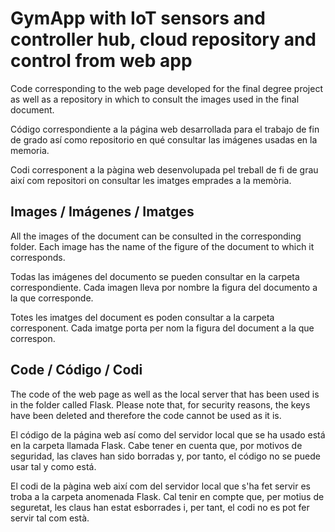 # GymApp with IoT sensors and controller hub, cloud repository and control from web app

Code corresponding to the web page developed for the final degree project as well as a repository in which to consult the images used in the final document.

Código correspondiente a la página web desarrollada para el trabajo de fin de grado así como repositorio en qué consultar las imágenes usadas en la memoria.

Codi corresponent a la pàgina web desenvolupada pel treball de fi de grau així com repositori on consultar les imatges emprades a la memòria.

## Images / Imágenes / Imatges

All the images of the document can be consulted in the corresponding folder. Each image has the name of the figure of the document to which it corresponds.

Todas las imágenes del documento se pueden consultar en la carpeta correspondiente. Cada imagen lleva por nombre la figura del documento a la que corresponde.

Totes les imatges del document es poden consultar a la carpeta corresponent. Cada imatge porta per nom la figura del document a la que correspon.

## Code / Código / Codi

The code of the web page as well as the local server that has been used is in the folder called Flask. Please note that, for security reasons, the keys have been deleted and therefore the code cannot be used as it is.

El código de la página web así como del servidor local que se ha usado está en la carpeta llamada Flask. Cabe tener en cuenta que, por motivos de seguridad, las claves han sido borradas y, por tanto, el código no se puede usar tal y como está.

El codi de la pàgina web així com del servidor local que s'ha fet servir es troba a la carpeta anomenada Flask. Cal tenir en compte que, per motius de seguretat, les claus han estat esborrades i, per tant, el codi no es pot fer servir tal com està.
